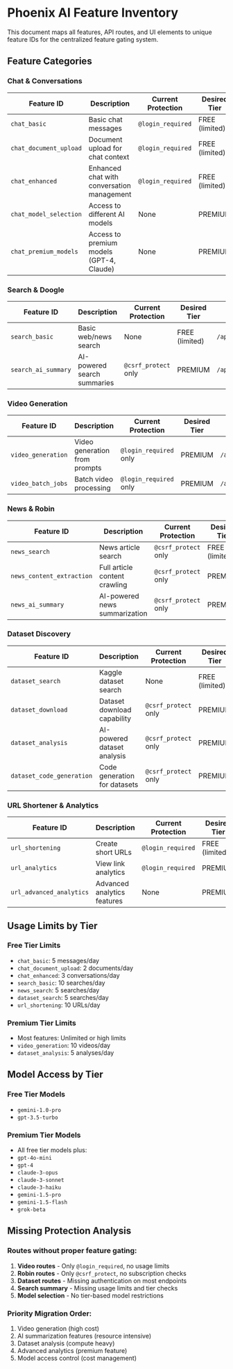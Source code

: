 # Phoenix AI Feature Inventory

This document maps all features, API routes, and UI elements to unique feature IDs for the centralized feature gating system.

## Feature Categories

### Chat & Conversations
| Feature ID | Description | Current Protection | Desired Tier | Routes |
|------------|-------------|-------------------|--------------|---------|
| `chat_basic` | Basic chat messages | `@login_required` | FREE (limited) | `/api/chat/message` |
| `chat_document_upload` | Document upload for chat context | `@login_required` | FREE (limited) | `/api/chat/upload-document` |
| `chat_enhanced` | Enhanced chat with conversation management | `@login_required` | FREE (limited) | `/api/conversations/*` |
| `chat_model_selection` | Access to different AI models | None | PREMIUM | `/api/chat/models` |
| `chat_premium_models` | Access to premium models (GPT-4, Claude) | None | PREMIUM | Model selection in chat |

### Search & Doogle
| Feature ID | Description | Current Protection | Desired Tier | Routes |
|------------|-------------|-------------------|--------------|---------|
| `search_basic` | Basic web/news search | None | FREE (limited) | `/api/search/` |
| `search_ai_summary` | AI-powered search summaries | `@csrf_protect` only | PREMIUM | `/api/search/summary` |

### Video Generation
| Feature ID | Description | Current Protection | Desired Tier | Routes |
|------------|-------------|-------------------|--------------|---------|
| `video_generation` | Video generation from prompts | `@login_required` only | PREMIUM | `/api/video/generate` |
| `video_batch_jobs` | Batch video processing | `@login_required` only | PREMIUM | `/api/video/job/*` |

### News & Robin
| Feature ID | Description | Current Protection | Desired Tier | Routes |
|------------|-------------|-------------------|--------------|---------|
| `news_search` | News article search | `@csrf_protect` only | FREE (limited) | `/api/robin/search` |
| `news_content_extraction` | Full article content crawling | `@csrf_protect` only | PREMIUM | `/api/robin/article_content` |
| `news_ai_summary` | AI-powered news summarization | `@csrf_protect` only | PREMIUM | `/api/robin/generate_summary` |

### Dataset Discovery
| Feature ID | Description | Current Protection | Desired Tier | Routes |
|------------|-------------|-------------------|--------------|---------|
| `dataset_search` | Kaggle dataset search | None | FREE (limited) | `/api/dataset/search` |
| `dataset_download` | Dataset download capability | `@csrf_protect` only | PREMIUM | `/api/dataset/download` |
| `dataset_analysis` | AI-powered dataset analysis | `@csrf_protect` only | PREMIUM | `/api/dataset/analyze` |
| `dataset_code_generation` | Code generation for datasets | `@csrf_protect` only | PREMIUM | `/api/dataset/generate-code` |

### URL Shortener & Analytics
| Feature ID | Description | Current Protection | Desired Tier | Routes |
|------------|-------------|-------------------|--------------|---------|
| `url_shortening` | Create short URLs | `@login_required` | FREE (limited) | `/profile/links` |
| `url_analytics` | View link analytics | `@login_required` | PREMIUM | `/profile/links/<code>/analytics` |
| `url_advanced_analytics` | Advanced analytics features | None | PREMIUM | Analytics dashboard |

## Usage Limits by Tier

### Free Tier Limits
- `chat_basic`: 5 messages/day
- `chat_document_upload`: 2 documents/day  
- `chat_enhanced`: 3 conversations/day
- `search_basic`: 10 searches/day
- `news_search`: 5 searches/day
- `dataset_search`: 5 searches/day
- `url_shortening`: 10 URLs/day

### Premium Tier Limits
- Most features: Unlimited or high limits
- `video_generation`: 10 videos/day
- `dataset_analysis`: 5 analyses/day

## Model Access by Tier

### Free Tier Models
- `gemini-1.0-pro`
- `gpt-3.5-turbo`

### Premium Tier Models  
- All free tier models plus:
- `gpt-4o-mini`
- `gpt-4`
- `claude-3-opus`
- `claude-3-sonnet`
- `claude-3-haiku`
- `gemini-1.5-pro`
- `gemini-1.5-flash`
- `grok-beta`

## Missing Protection Analysis

### Routes without proper feature gating:
1. **Video routes** - Only `@login_required`, no usage limits
2. **Robin routes** - Only `@csrf_protect`, no subscription checks
3. **Dataset routes** - Missing authentication on most endpoints
4. **Search summary** - Missing usage limits and tier checks
5. **Model selection** - No tier-based model restrictions

### Priority Migration Order:
1. Video generation (high cost)
2. AI summarization features (resource intensive)
3. Dataset analysis (compute heavy)
4. Advanced analytics (premium feature)
5. Model access control (cost management)